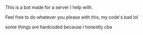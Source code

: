 This is a bot made for a server I help with.

Feel free to do whatever you please with this, my code's bad lol

some things are hardcoded because i honestly cba